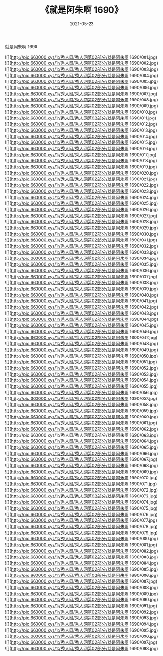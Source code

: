 ﻿---
layout: post
title:  《就是阿朱啊 1690》
date:   2021-05-23
img: http://pic.660000.xyz/1:/秀人网/秀人网第02部分/就是阿朱啊 1690/000.jpg
categories: [美女, 清纯, 唯美]
---

就是阿朱啊 1690

  ![](http://pic.660000.xyz/1:/秀人网/秀人网第02部分/就是阿朱啊 1690/001.jpg) <br> ![](http://pic.660000.xyz/1:/秀人网/秀人网第02部分/就是阿朱啊 1690/002.jpg) <br> ![](http://pic.660000.xyz/1:/秀人网/秀人网第02部分/就是阿朱啊 1690/003.jpg) <br> ![](http://pic.660000.xyz/1:/秀人网/秀人网第02部分/就是阿朱啊 1690/004.jpg) <br> ![](http://pic.660000.xyz/1:/秀人网/秀人网第02部分/就是阿朱啊 1690/005.jpg) <br> ![](http://pic.660000.xyz/1:/秀人网/秀人网第02部分/就是阿朱啊 1690/006.jpg) <br> ![](http://pic.660000.xyz/1:/秀人网/秀人网第02部分/就是阿朱啊 1690/007.jpg) <br> ![](http://pic.660000.xyz/1:/秀人网/秀人网第02部分/就是阿朱啊 1690/008.jpg) <br> ![](http://pic.660000.xyz/1:/秀人网/秀人网第02部分/就是阿朱啊 1690/009.jpg) <br> ![](http://pic.660000.xyz/1:/秀人网/秀人网第02部分/就是阿朱啊 1690/010.jpg) <br> ![](http://pic.660000.xyz/1:/秀人网/秀人网第02部分/就是阿朱啊 1690/011.jpg) <br> ![](http://pic.660000.xyz/1:/秀人网/秀人网第02部分/就是阿朱啊 1690/012.jpg) <br> ![](http://pic.660000.xyz/1:/秀人网/秀人网第02部分/就是阿朱啊 1690/013.jpg) <br> ![](http://pic.660000.xyz/1:/秀人网/秀人网第02部分/就是阿朱啊 1690/014.jpg) <br> ![](http://pic.660000.xyz/1:/秀人网/秀人网第02部分/就是阿朱啊 1690/015.jpg) <br> ![](http://pic.660000.xyz/1:/秀人网/秀人网第02部分/就是阿朱啊 1690/016.jpg) <br> ![](http://pic.660000.xyz/1:/秀人网/秀人网第02部分/就是阿朱啊 1690/017.jpg) <br> ![](http://pic.660000.xyz/1:/秀人网/秀人网第02部分/就是阿朱啊 1690/018.jpg) <br> ![](http://pic.660000.xyz/1:/秀人网/秀人网第02部分/就是阿朱啊 1690/019.jpg) <br> ![](http://pic.660000.xyz/1:/秀人网/秀人网第02部分/就是阿朱啊 1690/020.jpg) <br> ![](http://pic.660000.xyz/1:/秀人网/秀人网第02部分/就是阿朱啊 1690/021.jpg) <br> ![](http://pic.660000.xyz/1:/秀人网/秀人网第02部分/就是阿朱啊 1690/022.jpg) <br> ![](http://pic.660000.xyz/1:/秀人网/秀人网第02部分/就是阿朱啊 1690/023.jpg) <br> ![](http://pic.660000.xyz/1:/秀人网/秀人网第02部分/就是阿朱啊 1690/024.jpg) <br> ![](http://pic.660000.xyz/1:/秀人网/秀人网第02部分/就是阿朱啊 1690/025.jpg) <br> ![](http://pic.660000.xyz/1:/秀人网/秀人网第02部分/就是阿朱啊 1690/026.jpg) <br> ![](http://pic.660000.xyz/1:/秀人网/秀人网第02部分/就是阿朱啊 1690/027.jpg) <br> ![](http://pic.660000.xyz/1:/秀人网/秀人网第02部分/就是阿朱啊 1690/028.jpg) <br> ![](http://pic.660000.xyz/1:/秀人网/秀人网第02部分/就是阿朱啊 1690/029.jpg) <br> ![](http://pic.660000.xyz/1:/秀人网/秀人网第02部分/就是阿朱啊 1690/030.jpg) <br> ![](http://pic.660000.xyz/1:/秀人网/秀人网第02部分/就是阿朱啊 1690/031.jpg) <br> ![](http://pic.660000.xyz/1:/秀人网/秀人网第02部分/就是阿朱啊 1690/032.jpg) <br> ![](http://pic.660000.xyz/1:/秀人网/秀人网第02部分/就是阿朱啊 1690/033.jpg) <br> ![](http://pic.660000.xyz/1:/秀人网/秀人网第02部分/就是阿朱啊 1690/034.jpg) <br> ![](http://pic.660000.xyz/1:/秀人网/秀人网第02部分/就是阿朱啊 1690/035.jpg) <br> ![](http://pic.660000.xyz/1:/秀人网/秀人网第02部分/就是阿朱啊 1690/036.jpg) <br> ![](http://pic.660000.xyz/1:/秀人网/秀人网第02部分/就是阿朱啊 1690/037.jpg) <br> ![](http://pic.660000.xyz/1:/秀人网/秀人网第02部分/就是阿朱啊 1690/038.jpg) <br> ![](http://pic.660000.xyz/1:/秀人网/秀人网第02部分/就是阿朱啊 1690/039.jpg) <br> ![](http://pic.660000.xyz/1:/秀人网/秀人网第02部分/就是阿朱啊 1690/040.jpg) <br> ![](http://pic.660000.xyz/1:/秀人网/秀人网第02部分/就是阿朱啊 1690/041.jpg) <br> ![](http://pic.660000.xyz/1:/秀人网/秀人网第02部分/就是阿朱啊 1690/042.jpg) <br> ![](http://pic.660000.xyz/1:/秀人网/秀人网第02部分/就是阿朱啊 1690/043.jpg) <br> ![](http://pic.660000.xyz/1:/秀人网/秀人网第02部分/就是阿朱啊 1690/044.jpg) <br> ![](http://pic.660000.xyz/1:/秀人网/秀人网第02部分/就是阿朱啊 1690/045.jpg) <br> ![](http://pic.660000.xyz/1:/秀人网/秀人网第02部分/就是阿朱啊 1690/046.jpg) <br> ![](http://pic.660000.xyz/1:/秀人网/秀人网第02部分/就是阿朱啊 1690/047.jpg) <br> ![](http://pic.660000.xyz/1:/秀人网/秀人网第02部分/就是阿朱啊 1690/048.jpg) <br> ![](http://pic.660000.xyz/1:/秀人网/秀人网第02部分/就是阿朱啊 1690/049.jpg) <br> ![](http://pic.660000.xyz/1:/秀人网/秀人网第02部分/就是阿朱啊 1690/050.jpg) <br> ![](http://pic.660000.xyz/1:/秀人网/秀人网第02部分/就是阿朱啊 1690/051.jpg) <br> ![](http://pic.660000.xyz/1:/秀人网/秀人网第02部分/就是阿朱啊 1690/052.jpg) <br> ![](http://pic.660000.xyz/1:/秀人网/秀人网第02部分/就是阿朱啊 1690/053.jpg) <br> ![](http://pic.660000.xyz/1:/秀人网/秀人网第02部分/就是阿朱啊 1690/054.jpg) <br> ![](http://pic.660000.xyz/1:/秀人网/秀人网第02部分/就是阿朱啊 1690/055.jpg) <br> ![](http://pic.660000.xyz/1:/秀人网/秀人网第02部分/就是阿朱啊 1690/056.jpg) <br> ![](http://pic.660000.xyz/1:/秀人网/秀人网第02部分/就是阿朱啊 1690/057.jpg) <br> ![](http://pic.660000.xyz/1:/秀人网/秀人网第02部分/就是阿朱啊 1690/058.jpg) <br> ![](http://pic.660000.xyz/1:/秀人网/秀人网第02部分/就是阿朱啊 1690/059.jpg) <br> ![](http://pic.660000.xyz/1:/秀人网/秀人网第02部分/就是阿朱啊 1690/060.jpg) <br> ![](http://pic.660000.xyz/1:/秀人网/秀人网第02部分/就是阿朱啊 1690/061.jpg) <br> ![](http://pic.660000.xyz/1:/秀人网/秀人网第02部分/就是阿朱啊 1690/062.jpg) <br> ![](http://pic.660000.xyz/1:/秀人网/秀人网第02部分/就是阿朱啊 1690/063.jpg) <br> ![](http://pic.660000.xyz/1:/秀人网/秀人网第02部分/就是阿朱啊 1690/064.jpg) <br> ![](http://pic.660000.xyz/1:/秀人网/秀人网第02部分/就是阿朱啊 1690/065.jpg) <br> ![](http://pic.660000.xyz/1:/秀人网/秀人网第02部分/就是阿朱啊 1690/066.jpg) <br> ![](http://pic.660000.xyz/1:/秀人网/秀人网第02部分/就是阿朱啊 1690/067.jpg) <br> ![](http://pic.660000.xyz/1:/秀人网/秀人网第02部分/就是阿朱啊 1690/068.jpg) <br> ![](http://pic.660000.xyz/1:/秀人网/秀人网第02部分/就是阿朱啊 1690/069.jpg) <br> ![](http://pic.660000.xyz/1:/秀人网/秀人网第02部分/就是阿朱啊 1690/070.jpg) <br> ![](http://pic.660000.xyz/1:/秀人网/秀人网第02部分/就是阿朱啊 1690/071.jpg) <br> ![](http://pic.660000.xyz/1:/秀人网/秀人网第02部分/就是阿朱啊 1690/072.jpg) <br> ![](http://pic.660000.xyz/1:/秀人网/秀人网第02部分/就是阿朱啊 1690/073.jpg) <br> ![](http://pic.660000.xyz/1:/秀人网/秀人网第02部分/就是阿朱啊 1690/074.jpg) <br> ![](http://pic.660000.xyz/1:/秀人网/秀人网第02部分/就是阿朱啊 1690/075.jpg) <br> ![](http://pic.660000.xyz/1:/秀人网/秀人网第02部分/就是阿朱啊 1690/076.jpg) <br> ![](http://pic.660000.xyz/1:/秀人网/秀人网第02部分/就是阿朱啊 1690/077.jpg) <br> ![](http://pic.660000.xyz/1:/秀人网/秀人网第02部分/就是阿朱啊 1690/078.jpg) <br> ![](http://pic.660000.xyz/1:/秀人网/秀人网第02部分/就是阿朱啊 1690/079.jpg) <br> ![](http://pic.660000.xyz/1:/秀人网/秀人网第02部分/就是阿朱啊 1690/080.jpg) <br> ![](http://pic.660000.xyz/1:/秀人网/秀人网第02部分/就是阿朱啊 1690/081.jpg) <br> ![](http://pic.660000.xyz/1:/秀人网/秀人网第02部分/就是阿朱啊 1690/082.jpg) <br> ![](http://pic.660000.xyz/1:/秀人网/秀人网第02部分/就是阿朱啊 1690/083.jpg) <br> ![](http://pic.660000.xyz/1:/秀人网/秀人网第02部分/就是阿朱啊 1690/084.jpg) <br> ![](http://pic.660000.xyz/1:/秀人网/秀人网第02部分/就是阿朱啊 1690/085.jpg) <br> ![](http://pic.660000.xyz/1:/秀人网/秀人网第02部分/就是阿朱啊 1690/086.jpg) <br> ![](http://pic.660000.xyz/1:/秀人网/秀人网第02部分/就是阿朱啊 1690/087.jpg) <br> ![](http://pic.660000.xyz/1:/秀人网/秀人网第02部分/就是阿朱啊 1690/088.jpg) <br> ![](http://pic.660000.xyz/1:/秀人网/秀人网第02部分/就是阿朱啊 1690/089.jpg) <br> ![](http://pic.660000.xyz/1:/秀人网/秀人网第02部分/就是阿朱啊 1690/090.jpg) <br> ![](http://pic.660000.xyz/1:/秀人网/秀人网第02部分/就是阿朱啊 1690/091.jpg) <br> ![](http://pic.660000.xyz/1:/秀人网/秀人网第02部分/就是阿朱啊 1690/092.jpg) <br> ![](http://pic.660000.xyz/1:/秀人网/秀人网第02部分/就是阿朱啊 1690/093.jpg) <br> ![](http://pic.660000.xyz/1:/秀人网/秀人网第02部分/就是阿朱啊 1690/094.jpg) <br> ![](http://pic.660000.xyz/1:/秀人网/秀人网第02部分/就是阿朱啊 1690/095.jpg) <br> ![](http://pic.660000.xyz/1:/秀人网/秀人网第02部分/就是阿朱啊 1690/096.jpg) <br> ![](http://pic.660000.xyz/1:/秀人网/秀人网第02部分/就是阿朱啊 1690/097.jpg) <br> ![](http://pic.660000.xyz/1:/秀人网/秀人网第02部分/就是阿朱啊 1690/098.jpg) <br>